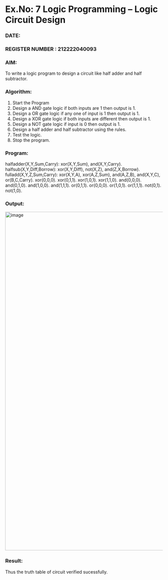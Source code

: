 # Ex.No: 7  Logic Programming –  Logic Circuit Design
### DATE:                                                                            
### REGISTER NUMBER : 212222040093
### AIM: 
To write a logic program to design a circuit like half adder and half subtractor.
###  Algorithm:
1. Start the Program
2. Design a AND gate logic if both inputs are 1 then output is 1.
3. Design a OR gate logic if any one of input is 1 then output is 1.
4. Design a XOR gate logic if both inputs are different then output is 1.
5. Design a NOT gate logic if input is 0 then output is 1.
6. Design a half adder and half subtractor using the rules.
7. Test the logic.
8. Stop the program.

### Program:

 halfadder(X,Y,Sum,Carry):
xor(X,Y,Sum),
 and(X,Y,Carry).
 halfsub(X,Y,Diff,Borrow):
xor(X,Y,Diff),
 not(X,Z),
 and(Z,X,Borrow).
 fulladd(X,Y,Z,Sum,Carry):
xor(X,Y,A),
 xor(A,Z,Sum),
 and(A,Z,B),
 and(X,Y,C),
 or(B,C,Carry).
 xor(0,0,0).
 xor(0,1,1).
 xor(1,0,1).
 xor(1,1,0).
 and(0,0,0).
 and(0,1,0).
 and(1,0,0).
 and(1,1,1).
 or(0,1,1).
 or(0,0,0).
 or(1,0,1).
 or(1,1,1).
 not(0,1).
 not(1,0).









### Output:
<img width="1920" height="1080" alt="image" src="https://github.com/user-attachments/assets/92b4d4fa-fc0b-439d-9ac7-d982b5b9a7c8" />




### Result:
Thus the truth table of circuit verified sucessfully.
